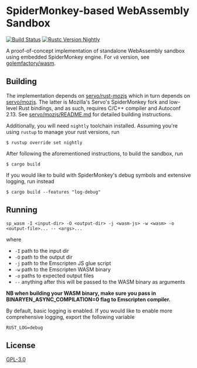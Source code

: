 # SpiderMonkey-based WebAssembly Sandbox
[![Build Status]][travis] [![Rustc Version Nightly]][rustc]

[Build Status]: https://travis-ci.org/golemfactory/sp-wasm.svg?branch=master
[travis]: http://travis-ci.org/golemfactory/sp-wasm
[Rustc Version Nightly]: https://img.shields.io/badge/rustc-nightly-lightgray.svg
[rustc]: https://doc.rust-lang.org/nightly/

A proof-of-concept implementation of standalone WebAssembly sandbox using embedded SpiderMonkey engine. For `v8` version, see [golemfactory/wasm](https://github.com/golemfactory/wasm).

## Building
The implementation depends on [servo/rust-mozjs](https://github.com/servo/rust-mozjs) which in turn depends on
[servo/mozjs](https://github.com/servo/mozjs). The latter is Mozilla's Servo's SpiderMonkey fork and low-level
Rust bindings, and as such, requires C/C++ compiler and Autoconf 2.13.
See [servo/mozjs/README.md](https://github.com/servo/mozjs) for detailed building instructions.

Additionally, you will need `nightly` toolchain installed. Assuming you're using `rustup` to manage your rust versions, run

```
$ rustup override set nightly
```

After following the aforementioned instructions, to build the sandbox, run

```
$ cargo build
```

If you would like to build with SpiderMonkey's debug symbols and extensive logging, run instead

```
$ cargo build --features "log-debug"
```

## Running

```
sp_wasm -I <input-dir> -O <output-dir> -j <wasm-js> -w <wasm> -o <output-file>... -- <args>...
```

where
* `-I` path to the input dir
* `-O` path to the output dir
* `-j` path to the Emscripten JS glue script
* `-w` path to the Emscripten WASM binary
* `-o` paths to expected output files
* `--` anything after this will be passed to the WASM binary as arguments

**NB when building your WASM binary, make sure you pass in BINARYEN_ASYNC_COMPILATION=0 flag to Emscripten compiler.**

By default, basic logging is enabled. If you would like to enable more comprehensive logging, export
the following variable

```
RUST_LOG=debug
```

## License
[GPL-3.0](LICENSE)
